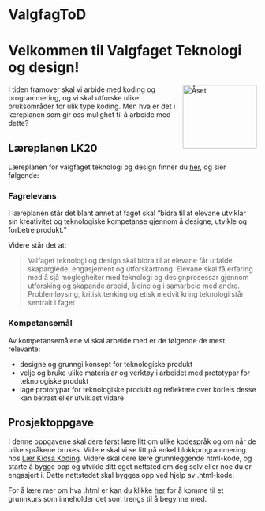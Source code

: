 # ValgfagToD
<!DOCTYPE html>
<html>
<head>
<title>Page Title</title>
</head>
<body>

<h1>Velkommen til Valgfaget Teknologi og design!</h1>
<img src="https://scontent.ftrd4-1.fna.fbcdn.net/v/t1.0-9/29187207_209480936307219_3984917456441245951_n.jpg?_nc_cat=111&ccb=3&_nc_sid=09cbfe&_nc_ohc=Fau7vjF4t24AX8eqo6w&_nc_ht=scontent.ftrd4-1.fna&oh=49e0587671fed1121ec3aec62402aac9&oe=604E9A56" alt="Åset" style="float:right;width:150px;height:128px;">

I tiden framover skal vi arbide med koding og programmering, og vi skal utforske ulike bruksområder for ulik type koding. Men hva er det i læreplanen som gir oss mulighet til å arbeide med dette?

<h2>Læreplanen LK20</h2>
Læreplanen for valgfaget teknologi og design finner du <a href="https://www.udir.no/lk20/tpr01-02/kompetansemaal-og-vurdering/kv303">her</a>, og sier følgende:

<h3>Fagrelevans</h3>
I læreplanen står det blant annet at faget skal <q>bidra til at elevane utviklar sin kreativitet og teknologiske kompetanse gjennom å designe, utvikle og forbetre produkt.</q> 

<p>Videre står det at: </p>
<blockquote cite = "https://www.udir.no/lk20/tpr01-02/om-faget/fagets-relevans-og-verdier">
Valfaget teknologi og design skal bidra til at elevane får utfalde skaparglede, engasjement og utforskartrong. Elevane skal få erfaring med å sjå moglegheiter med teknologi og designprosessar gjennom utforsking og skapande arbeid, åleine og i samarbeid med andre. Problemløysing, kritisk tenking og etisk medvit kring teknologi står sentralt i faget</blockquote>

<h3>Kompetansemål</h3>
Av kompetansemålene vi skal arbeide med er de følgende de mest relevante:
<ul>
	<li>designe og grunngi konsept for teknologiske produkt
    <li>velje og bruke ulike materialar og verktøy i arbeidet med prototypar for teknologiske produkt
	<li>lage prototypar for teknologiske produkt og reflektere over korleis desse kan betrast eller utviklast vidare
</ul>

<h2>Prosjektoppgave</h2>

<p>I denne oppgavene skal dere først lære litt om ulike kodespråk og om når de ulike språkene brukes. Videre skal vi se litt på enkel blokkprogrammering hos <a href="https://oppgaver.kidsakoder.no/">Lær Kidsa Koding</a>.
Videre skal dere lære grunnleggende html-kode, og starte å bygge opp og utvikle ditt eget nettsted om deg selv eller noe du er engasjert i. Dette nettstedet skal bygges opp ved hjelp av .html-kode.</p>

<p>For å lære mer om hva .html er kan du klikke <a href="https://www.w3schools.com/html/html_intro.asp">her</a> for å komme til et grunnkurs som inneholder det som trengs til å begynne med.</p>


</body>
</html>